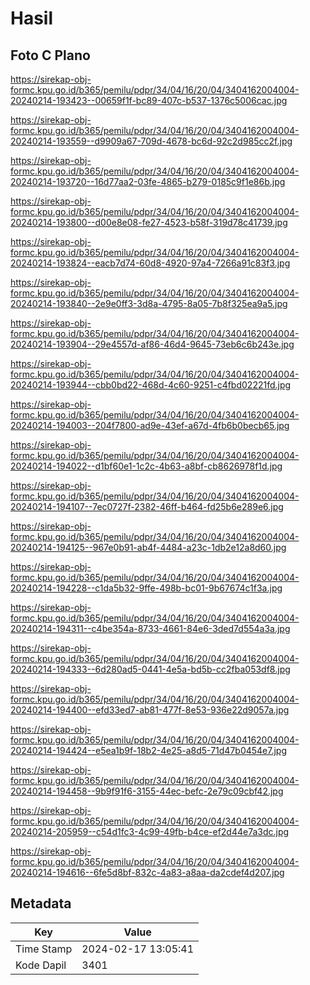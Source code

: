 # Hasil

## Foto C Plano

https://sirekap-obj-formc.kpu.go.id/b365/pemilu/pdpr/34/04/16/20/04/3404162004004-20240214-193423--00659f1f-bc89-407c-b537-1376c5006cac.jpg

https://sirekap-obj-formc.kpu.go.id/b365/pemilu/pdpr/34/04/16/20/04/3404162004004-20240214-193559--d9909a67-709d-4678-bc6d-92c2d985cc2f.jpg

https://sirekap-obj-formc.kpu.go.id/b365/pemilu/pdpr/34/04/16/20/04/3404162004004-20240214-193720--16d77aa2-03fe-4865-b279-0185c9f1e86b.jpg

https://sirekap-obj-formc.kpu.go.id/b365/pemilu/pdpr/34/04/16/20/04/3404162004004-20240214-193800--d00e8e08-fe27-4523-b58f-319d78c41739.jpg

https://sirekap-obj-formc.kpu.go.id/b365/pemilu/pdpr/34/04/16/20/04/3404162004004-20240214-193824--eacb7d74-60d8-4920-97a4-7266a91c83f3.jpg

https://sirekap-obj-formc.kpu.go.id/b365/pemilu/pdpr/34/04/16/20/04/3404162004004-20240214-193840--2e9e0ff3-3d8a-4795-8a05-7b8f325ea9a5.jpg

https://sirekap-obj-formc.kpu.go.id/b365/pemilu/pdpr/34/04/16/20/04/3404162004004-20240214-193904--29e4557d-af86-46d4-9645-73eb6c6b243e.jpg

https://sirekap-obj-formc.kpu.go.id/b365/pemilu/pdpr/34/04/16/20/04/3404162004004-20240214-193944--cbb0bd22-468d-4c60-9251-c4fbd02221fd.jpg

https://sirekap-obj-formc.kpu.go.id/b365/pemilu/pdpr/34/04/16/20/04/3404162004004-20240214-194003--204f7800-ad9e-43ef-a67d-4fb6b0becb65.jpg

https://sirekap-obj-formc.kpu.go.id/b365/pemilu/pdpr/34/04/16/20/04/3404162004004-20240214-194022--d1bf60e1-1c2c-4b63-a8bf-cb8626978f1d.jpg

https://sirekap-obj-formc.kpu.go.id/b365/pemilu/pdpr/34/04/16/20/04/3404162004004-20240214-194107--7ec0727f-2382-46ff-b464-fd25b6e289e6.jpg

https://sirekap-obj-formc.kpu.go.id/b365/pemilu/pdpr/34/04/16/20/04/3404162004004-20240214-194125--967e0b91-ab4f-4484-a23c-1db2e12a8d60.jpg

https://sirekap-obj-formc.kpu.go.id/b365/pemilu/pdpr/34/04/16/20/04/3404162004004-20240214-194228--c1da5b32-9ffe-498b-bc01-9b67674c1f3a.jpg

https://sirekap-obj-formc.kpu.go.id/b365/pemilu/pdpr/34/04/16/20/04/3404162004004-20240214-194311--c4be354a-8733-4661-84e6-3ded7d554a3a.jpg

https://sirekap-obj-formc.kpu.go.id/b365/pemilu/pdpr/34/04/16/20/04/3404162004004-20240214-194333--6d280ad5-0441-4e5a-bd5b-cc2fba053df8.jpg

https://sirekap-obj-formc.kpu.go.id/b365/pemilu/pdpr/34/04/16/20/04/3404162004004-20240214-194400--efd33ed7-ab81-477f-8e53-936e22d9057a.jpg

https://sirekap-obj-formc.kpu.go.id/b365/pemilu/pdpr/34/04/16/20/04/3404162004004-20240214-194424--e5ea1b9f-18b2-4e25-a8d5-71d47b0454e7.jpg

https://sirekap-obj-formc.kpu.go.id/b365/pemilu/pdpr/34/04/16/20/04/3404162004004-20240214-194458--9b9f91f6-3155-44ec-befc-2e79c09cbf42.jpg

https://sirekap-obj-formc.kpu.go.id/b365/pemilu/pdpr/34/04/16/20/04/3404162004004-20240214-205959--c54d1fc3-4c99-49fb-b4ce-ef2d44e7a3dc.jpg

https://sirekap-obj-formc.kpu.go.id/b365/pemilu/pdpr/34/04/16/20/04/3404162004004-20240214-194616--6fe5d8bf-832c-4a83-a8aa-da2cdef4d207.jpg


## Metadata

| Key        | Value               |
| ---------- | ------------------- |
| Time Stamp | 2024-02-17 13:05:41 |
| Kode Dapil | 3401                |



